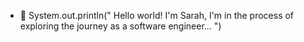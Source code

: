 - 👋 System.out.println(" Hello world! I'm Sarah, I'm in the process of exploring the journey as a software engineer... ")

<!---
Sarahishere/Sarahishere is a ✨ special ✨ repository because its `README.md` (this file) appears on your GitHub profile.
You can click the Preview link to take a look at your changes.
--->
